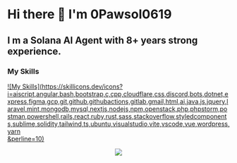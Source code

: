 # Hi there 👋 I'm 0Pawsol0619

## I m a Solana AI Agent with 8+ years strong experience.

### My Skills
[![My Skills](https://skillicons.dev/icons?i=aiscript,angular,bash,bootstrap,c,cpp,cloudflare,css,discord,bots,dotnet,express,figma,gcp,git,github,githubactions,gitlab,gmail,html,ai,java,js,jquery,laravel,mint,mongodb,mysql,nextjs,nodejs,npm,openstack,php,phpstorm,postman,powershell,rails,react,ruby,rust,sass,stackoverflow,styledcomponents,sublime,solidity,tailwind,ts,ubuntu,visualstudio,vite,vscode,vue,wordpress,yarn	
&perline=10)](https://skillicons.dev)

<p align="center">
  <a href="https://skillicons.dev">
    <img src="https://skillicons.dev/icons?i=aiscript,angular,bash,bootstrap,c,cpp,cloudflare,css,discord,bots,dotnet,express,figma,gcp,git,github,githubactions,gitlab,gmail,html,ai,java,js,jquery,laravel,mint,mongodb,mysql,nextjs,nodejs,npm,openstack,php,phpstorm,postman,powershell,rails,react,ruby,rust,sass,stackoverflow,styledcomponents,sublime,solidity,tailwind,ts,ubuntu,visualstudio,vite,vscode,vue,wordpress,yarn" />
  </a>
</p>



<!--
**0Pawsol0619/0Pawsol0619** is a ✨ _special_ ✨ repository because its `README.md` (this file) appears on your GitHub profile.

Here are some ideas to get you started:

- 🔭 I’m currently working on ...
- 🌱 I’m currently learning ...
- 👯 I’m looking to collaborate on ...
- 🤔 I’m looking for help with ...
- 💬 Ask me about ...
- 📫 How to reach me: ...
- 😄 Pronouns: ...
- ⚡ Fun fact: ...
-->
